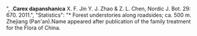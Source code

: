  ",
.**Carex dapanshanica** X. F. Jin Y. J. Zhao & Z. L. Chen, Nordic J. Bot. 29: 670. 2011.",
  "Statistics": "* Forest understories along roadsides; ca. 500 m. Zhejiang (Pan'an).Name appeared after publication of the family treatment for the Flora of China.
